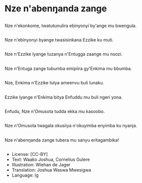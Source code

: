 # Nze n'abenŋanda zange

##
Nze n'ekonkome,
twatutunulira ebinyonyi
by'ange mu bwengula.

##
Nze n'ebinyonyi byange
twasisinkana Ezzike ku
muti.

##
Nze n'Ezzike lyange
tuzanya n'Entugga
zaange mu nsozi.

##
Nze n'Entuga zange
tubumba emipiira
gy'Enkima mu bbumba.

##
Nze, Enkima n'Ezzike
tulya ameenvu buli
lunaku.

##
Ezzike lyange n'Enkima
bitya Enfuddu mu buli
ngeri yona.

##
Enfudu, Nze n'Omusota
tudda ekka mu
kasoobo.

##
Nze n'Omusota twagala
okusiiya n'okuyimba
enyimba ku nyanja.

##
Nze n'abenŋanda zange
tubera mu sanyu
eritagambika!

##
* License: [CC-BY]
* Text: Waako Joshua, Cornelius Gulere
* Illustration: Wiehan de Jager
* Translation: Joshua Waswa Mwesigwa
* Language: lg
